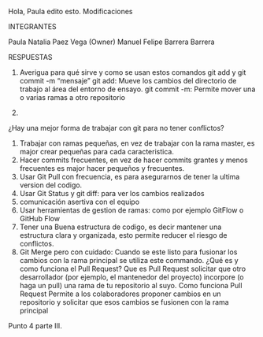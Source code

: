 Hola, Paula edito esto.
Modificaciones

INTEGRANTES

Paula Natalia Paez Vega (Owner)
Manuel Felipe Barrera Barrera


RESPUESTAS

1. Averigua para qué sirve y como se usan estos comandos git add y git commit -m “mensaje”
git add: Mueve los cambios del directorio de trabajo al área del entorno de ensayo.
git commit -m: Permite mover una o varias ramas a otro repositorio

2. 
¿Hay una mejor forma de trabajar con git para no tener conflictos?
1. Trabajar con ramas pequeñas, en  vez de trabajar con la rama master, es major crear pequeñas para cada caracteristica.
2. Hacer commits frecuentes, en vez de hacer commits grantes y menos frecuentes es major hacer pequeños y frecuentes.
3. Usar Git Pull con frecuencia, es para asegurarnos de tener la ultima version del codigo.
4. Usar Git Status y git diff: para ver los cambios realizados
5. comunicación asertiva con el equipo
6. Usar herramientas de gestion de ramas: como por ejemplo GitFlow o GitHub Flow
7. Tener una Buena estructura de codigo, es decir mantener una estructura clara y organizada, esto permite reducer el riesgo de conflictos.
8. Git Merge pero con cuidado: Cuando se este listo para fusionar los cambios con la rama principal se utiliza este commando.
¿Qué es y como funciona el Pull Request?
Que es Pull Request
solicitar que otro desarrollador (por ejemplo, el mantenedor del proyecto) incorpore (o haga un pull) una rama de tu repositorio al suyo.
Como funciona Pull Request
Permite a los colaboradores proponer cambios en un repositorio y solicitar que esos cambios se fusionen con la rama principal

Punto 4 parte III.